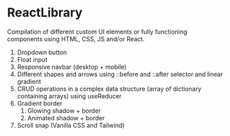 # ReactLibrary

Compilation of different custom UI elements or fully functioning components using HTML, CSS, JS and/or React.

1. Dropdown button
2. Float input
3. Responsive navbar (desktop + mobile)
4. Different shapes and arrows using ::before and ::after selector and linear gradient
5. CRUD operations in a complex data structure (array of dictionary containing arrays) using useReducer
6. Gradient border
    1. Glowing shadow + border
    2. Animated shadow + border
7. Scroll snap  (Vanilla CSS and Tailwind)


